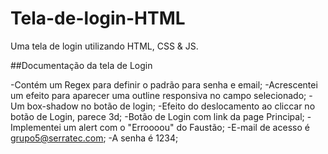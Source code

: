 # Tela-de-login-HTML
Uma tela de login utilizando HTML, CSS &amp; JS.

##Documentação da tela de Login

-Contém um Regex para definir o padrão para senha e email;
-Acrescentei um efeito para aparecer uma outline responsiva no campo selecionado;
-Um box-shadow no botão de login;
-Efeito do deslocamento ao cliccar no botão de Login, parece 3d;
-Botão de Login com link da page Principal;
-Implementei um alert com o "Erroooou" do Faustão;
-E-mail de acesso é grupo5@serratec.com;
-A senha é 1234;
